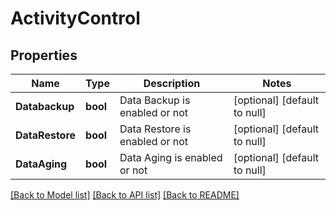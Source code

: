# ActivityControl

## Properties
Name | Type | Description | Notes
------------ | ------------- | ------------- | -------------
**Databackup** | **bool** | Data Backup is enabled or not | [optional] [default to null]
**DataRestore** | **bool** | Data Restore is enabled or not | [optional] [default to null]
**DataAging** | **bool** | Data Aging is enabled or not | [optional] [default to null]

[[Back to Model list]](../README.md#documentation-for-models) [[Back to API list]](../README.md#documentation-for-api-endpoints) [[Back to README]](../README.md)

